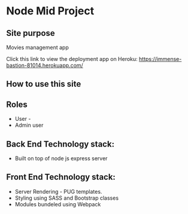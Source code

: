 # Node Mid Project

## Site purpose

Movies management app

Click this link to view the deployment app on Heroku:
https://immense-bastion-81014.herokuapp.com/


## How to use this site

## Roles

- User -
- Admin user

## Back End Technology stack:

- Built on top of node js express server

## Front End Technology stack:

- Server Rendering - PUG templates.
- Styling using SASS and Bootstrap classes
- Modules bundeled using Webpack
